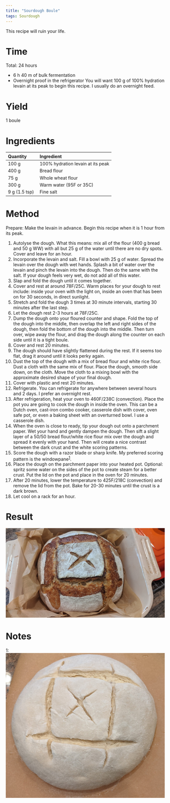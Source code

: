 ```yaml
---
title: "Sourdough Boule"
tags: Sourdough
---
```

This recipe will ruin your life.

# Time
Total: 24 hours
- 6 h 40 m of bulk fermentation
- Overnight proof in the refrigerator
You will want 100 g of 100% hydration levain at its peak to begin this recipe. I usually do an overnight feed.

# Yield
1 boule

# Ingredients

<table>
<colgroup>
<col width="30%" />
<col width="70%" />
</colgroup>
<thead>
<tr class="header">
<th align="left">Quantity</th>
<th align="left">Ingredient</th>
</tr>
</thead>
<tbody>
<tr>
<td markdown="span">100 g
  </td>
<td markdown="span">100% hydration levain at its peak
  </td>
</tr>
<tr>
<td markdown="span">400 g
  </td>
<td markdown="span">Bread flour
  </td>
</tr>
<tr>
<td markdown="span">75 g
  </td>
<td markdown="span">Whole wheat flour
  </td>
</tr>
<tr>
<td markdown="span">300 g
  </td>
<td markdown="span">Warm water (95F or 35C)
  </td>
</tr>
<tr>
<td markdown="span">9 g (1.5 tsp)
  </td>
<td markdown="span">Fine salt
  </td>
</tr>
</tbody>
</table>

# Method
Prepare:
Make the levain in advance. Begin this recipe when it is 1 hour from its peak.

1. Autolyse the dough. What this means: mix all of the flour (400 g bread and 50 g WW) with all but 25 g of the water until there are no dry spots. Cover and leave for an hour.
2. Incorporate the levain and salt. Fill a bowl with 25 g of water. Spread the levain over the dough with wet hands. Splash a bit of water over the levain and pinch the levain into the dough. Then do the same with the salt. If your dough feels very wet, do not add all of this water.
3. Slap and fold the dough until it comes together.
4. Cover and rest at around 78F/25C. Warm places for your dough to rest include: inside your oven with the light on, inside an oven that has been on for 30 seconds, in direct sunlight.
5. Stretch and fold the dough 3 times at 30 minute intervals, starting 30 minutes after the last step.
6. Let the dough rest 2-3 hours at 78F/25C.
7. Dump the dough onto your floured counter and shape. Fold the top of the dough into the middle, then overlap the left and right sides of the dough, then fold the bottom of the dough into the middle. Then turn over, wipe away the flour, and drag the dough along the counter on each side until it is a tight boule.
8. Cover and rest 20 minutes.
9. The dough should have slightly flattened during the rest. If it seems too flat, drag it around until it looks perky again.
10. Dust the top of the dough with a mix of bread flour and white rice flour. Dust a cloth with the same mix of flour. Place the dough, smooth side down, on the cloth. Move the cloth to a mixing bowl with the approximate desired shape of your final dough.
11. Cover with plastic and rest 20 minutes.
12. Refrigerate. You can refrigerate for anywhere between several hours and 2 days. I prefer an overnight rest.
13. After refrigeration, heat your oven to 460F/238C (convection). Place the pot you are going to cook the dough in inside the oven. This can be a Dutch oven, cast-iron combo cooker, casserole dish with cover, oven safe pot, or even a baking sheet with an overturned bowl. I use a casserole dish.
14. When the oven is close to ready, tip your dough out onto a parchment paper. Wet your hand and gently dampen the dough. Then sift a slight layer of a 50/50 bread flour/white rice flour mix over the dough and spread it evenly with your hand. Then will create a nice contrast between the dark crust and the white scoring patterns.
15. Score the dough with a razor blade or sharp knife. My preferred scoring pattern is the windowpane<sup>[1](#Scoring)</sup>.
16. Place the dough on the parchment paper into your heated pot. Optional: spritz some water on the sides of the pot to create steam for a better crust. Put the lid on the pot and place in the oven for 20 minutes.
17. After 20 minutes, lower the temperature to 425F/218C (convection) and remove the lid from the pot. Bake for 20-30 minutes until the crust is a dark brown.
18. Let cool on a rack for an hour.

# Result
![Sourdough boule](/assets/sourdough/baked.jpg)

# Notes
<a name="Scoring">1</a>: ![Scored dough](/assets/sourdough/scoring.jpg)
